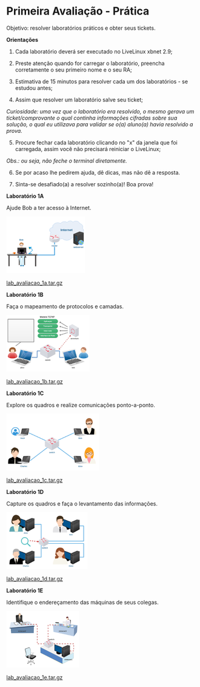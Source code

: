 # Primeira Avaliação - Prática

Objetivo: resolver laboratórios práticos e obter seus tickets. 

**Orientações**

1) Cada laboratório deverá ser executado no LiveLinux xbnet 2.9;

2) Preste atenção quando for carregar o laboratório, preencha corretamente o seu primeiro nome e o seu RA;

3) Estimativa de 15 minutos para resolver cada um dos laboratórios - se estudou antes;

4) Assim que resolver um laboratório salve seu ticket;

*Curiosidade: uma vez que o laboratório era resolvido, o mesmo gerava um ticket/comprovante o qual continha informações cifradas sobre sua solução, o qual eu utilizava para validar se o(a) aluno(a) havia resolvido a prova.*

5) Procure fechar cada laboratório clicando no "x" da janela que foi carregada, assim você não precisará reiniciar o LiveLinux;

*Obs.: ou seja, não feche o terminal diretamente.*

6) Se por acaso lhe pedirem ajuda, dê dicas, mas não dê a resposta.

7) Sinta-se desafiado(a) a resolver sozinho(a)! Boa prova! 

**Laboratório 1A**

Ajude Bob a ter acesso à Internet. 

![](./lab_avaliacao_1a.png)

[lab_avaliacao_1a.tar.gz](./lab_avaliacao_1a.tar.gz)

**Laboratório 1B**

Faça o mapeamento de protocolos e camadas. 

![](./lab_avaliacao_1b.png)

[lab_avaliacao_1b.tar.gz](./lab_avaliacao_1b.tar.gz)

**Laboratório 1C**

Explore os quadros e realize comunicações ponto-a-ponto. 

![](./lab_avaliacao_1c.png)

[lab_avaliacao_1c.tar.gz](./lab_avaliacao_1c.tar.gz)

**Laboratório 1D**

Capture os quadros e faça o levantamento das informações. 

![](./lab_avaliacao_1d.png)

[lab_avaliacao_1d.tar.gz](./lab_avaliacao_1d.tar.gz)

**Laboratório 1E**

Identifique o endereçamento das máquinas de seus colegas. 

![](./lab_avaliacao_1e.png)

[lab_avaliacao_1e.tar.gz](./lab_avaliacao_1e.tar.gz)

